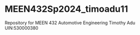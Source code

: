 # MEEN432Sp2024_timoadu11
Repository for MEEN 432 Automotive Engineering 
Timothy Adu UIN:530000380
